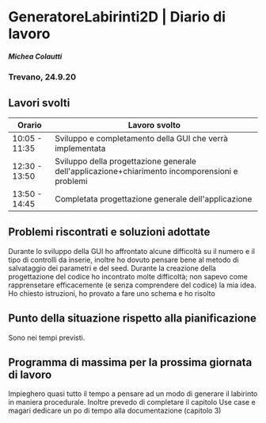 # GeneratoreLabirinti2D | Diario di lavoro
##### Michea Colautti
### Trevano, 24.9.20
## Lavori svolti


|Orario        |Lavoro svolto                                                  |
|--------------|---------------------------------------------------------------|
|10:05 - 11:35 |Sviluppo e completamento della GUI che verrà implementata      | 
|12:30 - 13:50 |Sviluppo della progettazione generale dell'applicazione+chiarimento incomporensioni e problemi        |
|13:50 - 14:45 |Completata progettazione generale dell'applicazione|



##  Problemi riscontrati e soluzioni adottate
Durante lo sviluppo della GUI ho affrontato alcune difficoltà su il numero e il tipo di controlli da inserie, inoltre ho dovuto pensare bene al metodo di salvataggio dei parametri e del seed.
Durante la creazione della progettazione del codice ho incontrato molte difficoltà; non sapevo come rapprensetare efficacemente (e senza comprendere del codice) la mia idea. Ho chiesto istruzioni, ho provato a fare uno schema e ho risolto

##  Punto della situazione rispetto alla pianificazione
Sono nei tempi previsti.

## Programma di massima per la prossima giornata di lavoro

Impieghero quasi tutto il tempo a pensare ad un modo di generare il labirinto in maniera procedurale.
Inoltre prevedo di completare il capitolo Use case e magari dedicare un po di tempo alla documentazione (capitolo 3)
